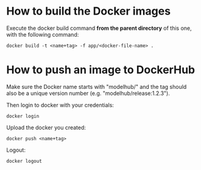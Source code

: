 # How to build the Docker images

Execute the docker build command **from the parent directory** of this one,
with the following command:

```
docker build -t <name+tag> -f app/<docker-file-name> .
```

# How to push an image to DockerHub

Make sure the Docker name starts with "modelhub/" and the tag should also be
a unique version number (e.g. "modelhub/release:1.2.3").

Then login to docker with your credentials:
```
docker login
```

Upload the docker you created:
```
docker push <name+tag>
```

Logout:
```
docker logout
```
